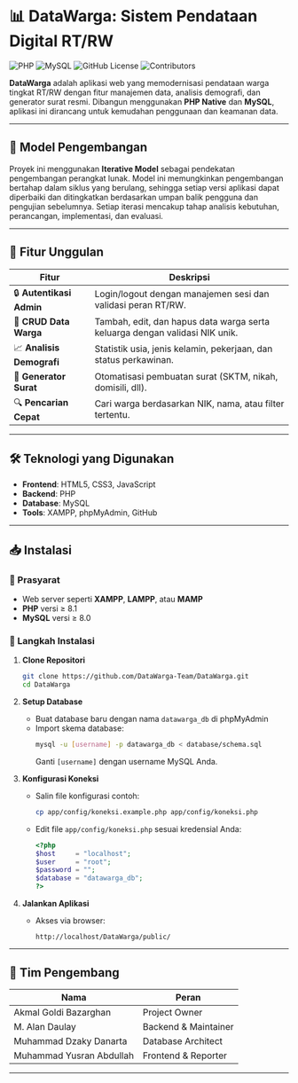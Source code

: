 
# 📊 DataWarga: Sistem Pendataan Digital RT/RW

![PHP](https://img.shields.io/badge/PHP-8.1%2B-777BB4?logo=php&logoColor=white)
![MySQL](https://img.shields.io/badge/MySQL-8.0%2B-4479A1?logo=mysql&logoColor=white)
![GitHub License](https://img.shields.io/badge/License-MIT-blue?logo=github)
![Contributors](https://img.shields.io/badge/Contributors-4-2ea44f)

**DataWarga** adalah aplikasi web yang memodernisasi pendataan warga tingkat RT/RW dengan fitur manajemen data, analisis demografi, dan generator surat resmi. Dibangun menggunakan **PHP Native** dan **MySQL**, aplikasi ini dirancang untuk kemudahan penggunaan dan keamanan data.

---

## 🔁 Model Pengembangan

Proyek ini menggunakan **Iterative Model** sebagai pendekatan pengembangan perangkat lunak. 
Model ini memungkinkan pengembangan bertahap dalam siklus yang berulang, sehingga setiap versi aplikasi dapat diperbaiki dan ditingkatkan berdasarkan umpan balik pengguna dan pengujian sebelumnya. 
Setiap iterasi mencakup tahap analisis kebutuhan, perancangan, implementasi, dan evaluasi.

---

## 🚀 Fitur Unggulan

| Fitur                    | Deskripsi                                                                 |
|--------------------------|---------------------------------------------------------------------------|
| 🔒 **Autentikasi Admin** | Login/logout dengan manajemen sesi dan validasi peran RT/RW.              |
| 📝 **CRUD Data Warga**   | Tambah, edit, dan hapus data warga serta keluarga dengan validasi NIK unik.|
| 📈 **Analisis Demografi**| Statistik usia, jenis kelamin, pekerjaan, dan status perkawinan.          |
| 📄 **Generator Surat**   | Otomatisasi pembuatan surat (SKTM, nikah, domisili, dll).                 |
| 🔍 **Pencarian Cepat**   | Cari warga berdasarkan NIK, nama, atau filter tertentu.                   |

---

## 🛠️ Teknologi yang Digunakan

- **Frontend**: HTML5, CSS3, JavaScript  
- **Backend**: PHP  
- **Database**: MySQL  
- **Tools**: XAMPP, phpMyAdmin, GitHub  

---

## 📥 Instalasi

### 🔧 Prasyarat

- Web server seperti **XAMPP**, **LAMPP**, atau **MAMP**
- **PHP** versi ≥ 8.1
- **MySQL** versi ≥ 8.0

### 🚀 Langkah Instalasi

1. **Clone Repositori**
   ```bash
   git clone https://github.com/DataWarga-Team/DataWarga.git
   cd DataWarga
   ```

2. **Setup Database**
   - Buat database baru dengan nama `datawarga_db` di phpMyAdmin
   - Import skema database:
     ```bash
     mysql -u [username] -p datawarga_db < database/schema.sql
     ```
     Ganti `[username]` dengan username MySQL Anda.

3. **Konfigurasi Koneksi**
   - Salin file konfigurasi contoh:
     ```bash
     cp app/config/koneksi.example.php app/config/koneksi.php
     ```
   - Edit file `app/config/koneksi.php` sesuai kredensial Anda:
     ```php
     <?php
     $host     = "localhost";
     $user     = "root";
     $password = "";
     $database = "datawarga_db";
     ?>
     ```

4. **Jalankan Aplikasi**
   - Akses via browser:
     ```
     http://localhost/DataWarga/public/
     ```

---

## 👥 Tim Pengembang

| Nama                     | Peran                | 
|--------------------------|----------------------|
| Akmal Goldi Bazarghan    | Project Owner        | 
| M. Alan Daulay           | Backend & Maintainer | 
| Muhammad Dzaky Danarta   | Database Architect   | 
| Muhammad Yusran Abdullah | Frontend & Reporter  |

---

